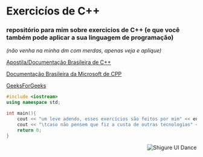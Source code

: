 # Exercicíos de C++ 
### repositório para mim sobre exercicios de C++ (e que você também pode aplicar a sua linguagem de programação)

*(não venha na minha dm com merdas, apenas veja e aplique)*

[Apostila/Documentação Brasileira de C++](https://www.cmmprogressivo.net/p/introducao-ao-estudo-do-c.html/)

[Documentação Brasileira da Microsoft de CPP](https://learn.microsoft.com/pt-br/cpp/?view=msvc-170/)

[GeeksForGeeks](https://www.geeksforgeeks.org/c-plus-plus/?ref=gcse_outind)

```cpp
#include <iostream>
using namespace std;

int main(){
	cout << "um leve adendo, esses exercícios são feitos por mim" << endl;
	cout << "\tcaso não pensem que fiz a custa de outras tecnologias" << endl;
	return 0;
}
```
<div align="right">
  <img src="https://media1.tenor.com/m/I4ZQItsHVMgAAAAC/anime.gif" alt="Shigure UI Dance">
</div>
